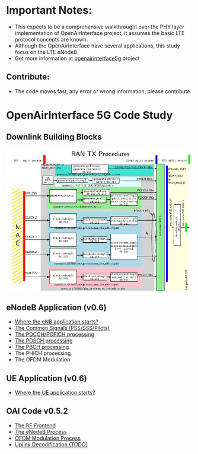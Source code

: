 
# Important Notes:

* This expects to be a comprehensive walkthrought over the PHY layer implementation of OpenAirInterface project, it assumes the basic LTE protocol concepts are known.
* Although the OpenAirInterface have several applications, this study focus on the LTE eNodeB.
* Get more information at [openairinterface5g](https://gitlab.eurecom.fr/oai/openairinterface5g) project

## Contribute:
* The code moves fast, any error or wrong information, please contribute.

# OpenAirInterface 5G Code Study

## Downlink Building Blocks

![dl_blocks](figures/DL_blocks.png "Downlink Building Blocks")

## eNodeB Application (v0.6)
- [Where the eNB application starts?](v0.6/lte_softmodem.md)
- [The Common Signals (PSS/SSS/Pilots)](v0.6/common_sig.md)
- [The PDCCH/PCFICH processing](v0.6/pdcch.md)
- [The PDSCH processing](v0.6/pdsch.md)
- [The PBCH processing](v0.6/pbch.md)
- The PHICH processing
- The OFDM Modulation

## UE Application (v0.6)
- [Where the UE application starts?](ue_v0.6/lte_softmode.md)

## OAI Code v0.5.2

- [The RF Frontend](v0.5.2/rf_frontend.md)
- [The eNodeB Process](v0.5.2/enodeb_process.md)
- [OFDM Modulation Process](v0.5.2/dl_ofdm_modulation.md)
- [Uplink Decodification (TODO)](v0.5.2/uplink-decoding.md)
